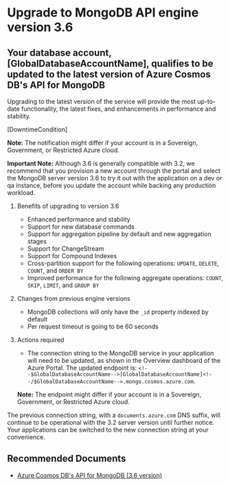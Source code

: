 <properties
    pageTitle="Azure Cosmos DB API for MongoDB upgrade eligibility RCA"
    description="RCA - Azure Cosmos DB API for MongoDB v3.2 account eligible for upgrade to v3.6"
    infoBubbleText="The customer's account is eligible for an upgrade to Azure Cosmos DB API for MongoDB v3.6"
    service="microsoft.documentdb"
    resource="databaseAccounts"
    authors="pratnala"
    ms.author="pratnala"
    articleId="cosmosdb-mongo-upgrade-rca"
    diagnosticScenario="CosmosDBMongoUpgradeInsight"
    selfHelpType="rca"
    supportTopicIds="32636757"
    resourceTags=""
    productPesIds="15585"
    cloudEnvironments="public,fairfax,blackforest,mooncake, usnat, ussec"
    ownershipId="AzureData_AzureCosmosDB"
/>

# Upgrade to MongoDB API engine version 3.6

## Your database account, <!--$GlobalDatabaseAccountName-->[GlobalDatabaseAccountName]<!--/$GlobalDatabaseAccountName-->, qualifies to be updated to the latest version of Azure Cosmos DB's API for MongoDB

<!--issueDescription-->
Upgrading to the latest version of the service will provide the most up-to-date functionality, the latest fixes, and enhancements in performance and stability.

<!--/issueDescription-->

<!--$DowntimeCondition-->[DowntimeCondition]<!--/$DowntimeCondition-->

**Note:** The notification might differ if your account is in a Sovereign, Government, or Restricted Azure cloud.

**Important Note:** Although 3.6 is generally compatible with 3.2, we recommend that you provision a new account through the portal and select the MongoDB server version 3.6 to try it out with the application on a dev or qa instance, before you update the account while backing any production workload.

1. Benefits of upgrading to version 3.6

    - Enhanced performance and stability
    - Support for new database commands
    - Support for aggregation pipeline by default and new aggregation stages
    - Support for ChangeStream
    - Support for Compound Indexes
    - Cross-partition support for the following operations: `UPDATE`, `DELETE`, `COUNT`, and `ORDER BY`
    - Improved performance for the following aggregate operations: `COUNT`, `SKIP`, `LIMIT`, and `GROUP BY`

2. Changes from previous engine versions

    - MongoDB collections will only have the `_id` property indexed by default
    - Per request timeout is going to be 60 seconds

3. Actions required

    - The connection string to the MongoDB service in your application will need to be updated, as shown in the Overview dashboard of the Azure Portal. The updated endpoint is: `<!--$GlobalDatabaseAccountName-->[GlobalDatabaseAccountName]<!--/$GlobalDatabaseAccountName-->.mongo.cosmos.azure.com`.

    **Note:** The endpoint might differ if your account is in a Sovereign, Government, or Restricted Azure cloud.

The previous connection string, with a `documents.azure.com` DNS suffix, will continue to be operational with the 3.2 server version until further notice. Your applications can be switched to the new connection string at your convenience.

## **Recommended Documents**

- [Azure Cosmos DB's API for MongoDB (3.6 version)](https://docs.microsoft.com/azure/cosmos-db/mongodb-feature-support-36)
